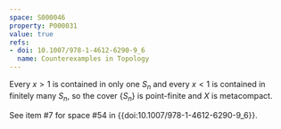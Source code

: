 ```yaml
---
space: S000046
property: P000031
value: true
refs:
- doi: 10.1007/978-1-4612-6290-9_6
  name: Counterexamples in Topology
---
```


Every $x > 1$ is contained in only one $S_n$ and every $x < 1$ is contained in finitely many $S_n$, so the cover $\{S_n\}$ is point-finite and $X$ is metacompact.

See item #7 for space #54 in {{doi:10.1007/978-1-4612-6290-9_6}}.
